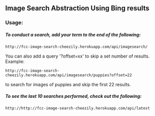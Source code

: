 ## Image Search Abstraction Using Bing results

### Usage:
##### To conduct a search, add your term to the end of the following:
```
http://fcc-image-search-cheezily.herokuapp.com/api/imagesearch/
```

You can also add a query '?offset=xx' to skip a set number of results.
Example: 
```
http://fcc-image-search-cheezily.herokuapp.com/api/imagesearch/puppies?offset=22
```
to search for images of puppies and skip the first 22 results.

##### To see the last 10 searches performed, check out the following:
```
http://http://fcc-image-search-cheezily.herokuapp.com/api/latest
```
